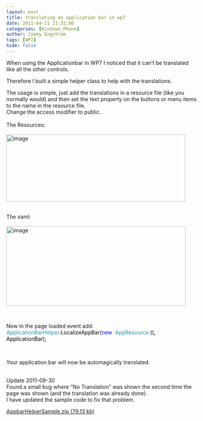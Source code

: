```yaml
---
layout: post
title: translating an application bar in wp7
date: 2011-04-11 21:31:00
categories: [Windows-Phone]
author: Jimmy Engström
tags: [WP7]
hide: false
---
```

<p>When using the Applicationbar in WP7 I noticed that it can&rsquo;t be translated like all the other controls.</p>
<p>Therefore I built a simple helper class to help with the translations.</p>
<p>The usage is simple, just add the translations in a resource file (like you normally would) and then set the text property on the buttons or menu items to the name in the resource file. <br />Change the access modifier to public. <br /> <br />The Resources: <br /> <br /><a href="/PostImages/image_3.png"><img style="background-image: none; padding-left: 0px; padding-right: 0px; display: inline; padding-top: 0px; border-width: 0px;" title="image" src="/PostImages/image_thumb_3.png" alt="image" width="474" height="178" border="0" /></a></p>
<p><br />The xaml: <br /> <br /><a href="/PostImages/image_4.png"><img style="background-image: none; padding-left: 0px; padding-right: 0px; display: inline; padding-top: 0px; border-width: 0px;" title="image" src="/PostImages/image_thumb_4.png" alt="image" width="475" height="210" border="0" /></a></p>
<p>&nbsp;</p>
<p>Now in the page loaded event add:<span style="color: #2b91af;"> <br />ApplicationBarHelper</span><span style="color: #000000;">.LocalizeAppBar(<span style="color: #0000ff;">new</span><span style="color: #000000;">&nbsp; <span style="color: #2b91af;">AppResource</span><span style="color: #000000;"> (), ApplicationBar);</span></span></span></p>
<p><span style="color: #000000;"><span style="color: #000000;"><span style="color: #000000;"> <br /></span></span></span></p>
<p>Your application bar will now be automagically translated.</p>
<p><br />Update 2011-09-30 <br />Found a small bug where &ldquo;No Translation&rdquo; was shown the second time the page was shown (and the translation was already done). <br />I have updated the sample code to fix that problem. </p>
<p><a href="/file.axd?file=2011/4/AppbarHelperSample.zip">AppbarHelperSample.zip (79.13 kb)</a></p>
